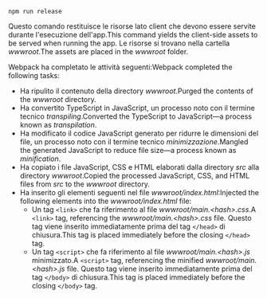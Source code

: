```console
npm run release
```

<span data-ttu-id="d86b6-101">Questo comando restituisce le risorse lato client che devono essere servite durante l'esecuzione dell'app.</span><span class="sxs-lookup"><span data-stu-id="d86b6-101">This command yields the client-side assets to be served when running the app.</span></span> <span data-ttu-id="d86b6-102">Le risorse si trovano nella cartella *wwwroot*.</span><span class="sxs-lookup"><span data-stu-id="d86b6-102">The assets are placed in the *wwwroot* folder.</span></span>

<span data-ttu-id="d86b6-103">Webpack ha completato le attività seguenti:</span><span class="sxs-lookup"><span data-stu-id="d86b6-103">Webpack completed the following tasks:</span></span>

* <span data-ttu-id="d86b6-104">Ha ripulito il contenuto della directory *wwwroot*.</span><span class="sxs-lookup"><span data-stu-id="d86b6-104">Purged the contents of the *wwwroot* directory.</span></span>
* <span data-ttu-id="d86b6-105">Ha convertito TypeScript in JavaScript, un processo noto con il termine tecnico *transpiling*.</span><span class="sxs-lookup"><span data-stu-id="d86b6-105">Converted the TypeScript to JavaScript&mdash;a process known as *transpilation*.</span></span>
* <span data-ttu-id="d86b6-106">Ha modificato il codice JavaScript generato per ridurre le dimensioni del file, un processo noto con il termine tecnico *minimizzazione*.</span><span class="sxs-lookup"><span data-stu-id="d86b6-106">Mangled the generated JavaScript to reduce file size&mdash;a process known as *minification*.</span></span>
* <span data-ttu-id="d86b6-107">Ha copiato i file JavaScript, CSS e HTML elaborati dalla directory *src* alla directory *wwwroot*.</span><span class="sxs-lookup"><span data-stu-id="d86b6-107">Copied the processed JavaScript, CSS, and HTML files from *src* to the *wwwroot* directory.</span></span>
* <span data-ttu-id="d86b6-108">Ha inserito gli elementi seguenti nel file *wwwroot/index.html*:</span><span class="sxs-lookup"><span data-stu-id="d86b6-108">Injected the following elements into the *wwwroot/index.html* file:</span></span>
    * <span data-ttu-id="d86b6-109">Un tag `<link>` che fa riferimento al file *wwwroot/main.\<hash\>.css*.</span><span class="sxs-lookup"><span data-stu-id="d86b6-109">A `<link>` tag, referencing the *wwwroot/main.\<hash\>.css* file.</span></span> <span data-ttu-id="d86b6-110">Questo tag viene inserito immediatamente prima del tag `</head>` di chiusura.</span><span class="sxs-lookup"><span data-stu-id="d86b6-110">This tag is placed immediately before the closing `</head>` tag.</span></span>
    * <span data-ttu-id="d86b6-111">Un tag `<script>` che fa riferimento al file *wwwroot/main.\<hash\>.js* minimizzato.</span><span class="sxs-lookup"><span data-stu-id="d86b6-111">A `<script>` tag, referencing the minified *wwwroot/main.\<hash\>.js* file.</span></span> <span data-ttu-id="d86b6-112">Questo tag viene inserito immediatamente prima del tag `</body>` di chiusura.</span><span class="sxs-lookup"><span data-stu-id="d86b6-112">This tag is placed immediately before the closing `</body>` tag.</span></span>
